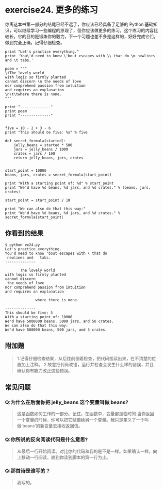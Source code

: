 # exercise24. 更多的练习
你离这本书第一部分的结尾已经不远了，你应该已经具备了足够的 Python 基础知识，可以继续学习一些编程的原理了，但你应该做更多的练习。这个练习的内容比较长，它的目的是锻炼你的毅力，下一个习题也差不多是这样的，好好完成它们，做到完全正确，记得仔细检查。

```
print "Let's practice everything."
print 'You\'d need to know \'bout escapes with \\ that do \n newlines and \t tabs.'

poem = """
\tThe lovely world
with logic so firmly planted
cannot discern \n the needs of love
nor comprehend passion from intuition
and requires an explanation
\n\t\twhere there is none.
"""

print "--------------"
print poem
print "--------------"


five = 10 - 2 + 3 - 6
print "This should be five: %s" % five

def secret_formula(started):
    jelly_beans = started * 500
    jars = jelly_beans / 1000
    crates = jars / 100
    return jelly_beans, jars, crates


start_point = 10000
beans, jars, crates = secret_formula(start_point)

print "With a starting point of: %d" % start_point
print "We'd have %d beans, %d jars, and %d crates." % (beans, jars, crates)

start_point = start_point / 10

print "We can also do that this way:"
print "We'd have %d beans, %d jars, and %d crates." % secret_formula(start_point)
```

## 你看到的结果

```
$ python ex24.py
Let's practice everything.
You'd need to know 'bout escapes with \ that do
 newlines and   tabs.
--------------

       The lovely world
with logic so firmly planted
cannot discern
 the needs of love
nor comprehend passion from intuition
and requires an explanation

              where there is none.

--------------
This should be five: 5
With a starting point of: 10000
We'd have 5000000 beans, 5000 jars, and 50 crates.
We can also do that this way:
We'd have 500000 beans, 500 jars, and 5 crates.
```

## 附加题

> 1.记得仔细检查结果，从后往前倒着检查，把代码朗读出来，在不清楚的位置加上注释。
2.故意把代码改错，运行并检查会发生什么样的错误，并且确认你有能力改正这些错误。

## 常见问题

### Q:为什么在后面你把 jelly_beans 这个变量叫做 beans?

> 这是函数如何工作的一部分。记住，在函数中，变量都是临时的.当你返回一个变量的时候，你可以把它赋值给另一个变量。我只是定义了一个叫做‘beans’的新变量去接收返回值。

### Q:你所说的反向阅读代码是什么意思?

> 从最后一行开始阅读。对比你的代码和我的是不是一样。如果确认一样，向上移动一行阅读，直到你读到脚本的第一行为止。

### Q:那首诗是谁写的？

> 我写的。